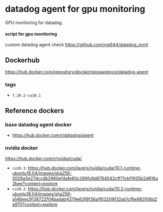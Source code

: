 # datadog agent for gpu monitoring
GPU monitoring for datadog

#### script for gpu monitoring
custom datadog agent check
https://github.com/ngi644/datadog_nvml

## Dockerhub
https://hub.docker.com/repository/docker/neosapience/datadog-agent

### tags
- `7.20.2-cu10.1`

## Reference dockers

### base datadog agent docker
* https://hub.docker.com/r/datadog/agent

### nvidia docker
https://hub.docker.com/r/nvidia/cuda/
* `cu10.1`: https://hub.docker.com/layers/nvidia/cuda/10.1-runtime-ubuntu18.04/images/sha256-5029a3e27dccdb2960e14afe60c289fc6d6764542cff71cbf1935b2d616a2bee?context=explore
* `cu10.2`: https://hub.docker.com/layers/nvidia/cuda/10.2-runtime-ubuntu18.04/images/sha256-a146eec9138722f04badab4379e63f9f36a1f03209f32ab1cf6e983108d2a970?context=explore

